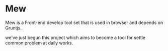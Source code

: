 Mew 
===

Mew is a Front-end develop tool set that is used in browser and depends on Gruntjs.

we've just begun this project which aims to become a tool for settle common problem at daily works.
